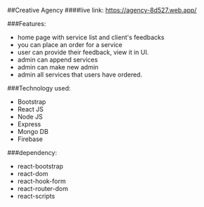 ##Creative Agency
####live link: https://agency-8d527.web.app/ 

###Features:
- home page with service list and client's feedbacks 
- you can place an order for a service
- user can provide their feedback, view it in UI.
- admin can append services
- admin can make new admin
- admin all services that users have ordered.


###Technology used:
- Bootstrap
- React JS
- Node JS
- Express
- Mongo DB
- Firebase

###dependency:
- react-bootstrap
- react-dom
- react-hook-form
- react-router-dom
- react-scripts
